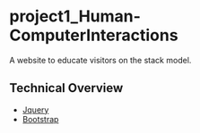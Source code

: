 # project1_Human-ComputerInteractions
A website to educate visitors on the stack model.

## Technical Overview

* [Jquery](https://jquery.com/)
* [Bootstrap](http://getbootstrap.com/)

